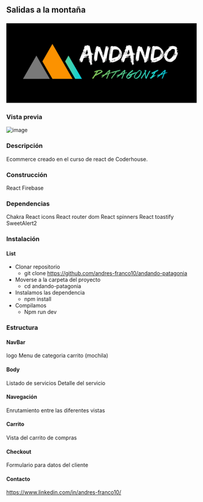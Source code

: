 ## Salidas a la montaña

### ![image](/src/assets/images/andando-logo.jpg)

### Vista previa

![image](/src/assets/images/andando-patagonia.gif)

### Descripción

Ecommerce creado en el curso de react de Coderhouse.


### Construcción

React
Firebase

### Dependencias

Chakra
React icons
React router dom
React spinners
React toastify
SweetAlert2

### Instalación
#### List
- Clonar repositorio
    - git clone https://github.com/andres-franco10/andando-patagonia
- Moverse a la carpeta del proyecto
    - cd andando-patagonia
- Instalamos las dependencia
    - npm install
- Compilamos
    - Npm run dev


### Estructura
#### NavBar
logo
Menu de categoria
carrito (mochila)
#### Body
Listado de servicios
Detalle del servicio
#### Navegación
Enrutamiento entre las diferentes vistas
#### Carrito
Vista del carrito de compras
#### Checkout
Formulario para datos del cliente

#### Contacto

https://www.linkedin.com/in/andres-franco10/

